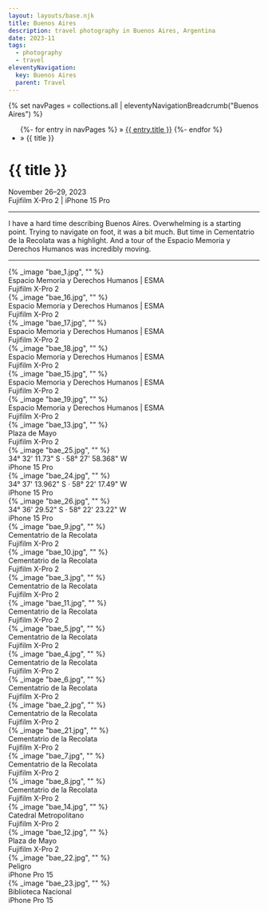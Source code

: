 ```yaml
---
layout: layouts/base.njk
title: Buenos Aires
description: travel photography in Buenos Aires, Argentina
date: 2023-11
tags:
  - photography
  - travel
eleventyNavigation:
  key: Buenos Aires
  parent: Travel
---
```


<div class="container">
	<div class="row">
		<div class="col">
			{% set navPages = collections.all | eleventyNavigationBreadcrumb("Buenos Aires") %}
			<ul class="post-metadata">
			{%- for entry in navPages %}
				<li{% if entry.url == page.url %} class="active-breadcrumb"{% endif %}>
    			» <a href="{{ entry.url }}">{{ entry.title }}</a>
  				</li>
			{%- endfor %}
				<li><active-breadcrumb>» {{ title }}</active-breadcrumb></li>
			</ul>
		<div class="col">
	</div>
	<div class="row">
		<div class="col-12 col-12-md col-4-lg">
			<h1>{{ title }}</h1>
			<figcaption>November 26–29, 2023</br>Fujifilm X-Pro 2 | iPhone 15 Pro</figcaption>
			</ul>
			<hr>
			<p>I have a hard time describing Buenos Aires. Overwhelming is a starting point. Trying to navigate on foot, it was a bit much. But time in Cementatrio de la Recolata was a highlight. And a tour of the Espacio Memoria y Derechos Humanos was incredibly moving.</p>
			<hr>
		</div>
		<div class="col-12 col-1-md col-1-lg"></div>
		<div class="col">
			{% _image "bae_1.jpg", "" %}
			<figcaption>Espacio Memoria y Derechos Humanos | ESMA</br>Fujifilm X-Pro 2</figcaption>
		</div>
	</div>
	<div class="row">
		<div class="col">
			{% _image "bae_16.jpg", "" %}
			<figcaption>Espacio Memoria y Derechos Humanos | ESMA</br>Fujifilm X-Pro 2</figcaption>			
		</div>
		<div class="col">
			{% _image "bae_17.jpg", "" %}
			<figcaption>Espacio Memoria y Derechos Humanos | ESMA</br>Fujifilm X-Pro 2</figcaption>			
		</div>
		<div class="col">
			{% _image "bae_18.jpg", "" %}
			<figcaption>Espacio Memoria y Derechos Humanos | ESMA</br>Fujifilm X-Pro 2</figcaption>			
		</div>
	</div>
	<div class="row">
		<div class="col">
			{% _image "bae_15.jpg", "" %}
			<figcaption>Espacio Memoria y Derechos Humanos | ESMA</br>Fujifilm X-Pro 2</figcaption>
		</div>
		<div class="col">
			{% _image "bae_19.jpg", "" %}
			<figcaption>Espacio Memoria y Derechos Humanos | ESMA</br>Fujifilm X-Pro 2</figcaption>			
		</div>
	</div>
	<div class="row">
		<div class="col">
			{% _image "bae_13.jpg", "" %}
			<figcaption>Plaza de Mayo</br> Fujifilm X-Pro 2</figcaption>			
		</div>
	</div>
	<div class="row">
		<div class="col">
			{% _image "bae_25.jpg", "" %}
			<figcaption>34° 32' 11.73" S · 58° 27' 58.368" W</br>iPhone 15 Pro</figcaption>			
		</div>
		<div class="col">
			{% _image "bae_24.jpg", "" %}
			<figcaption>34° 37' 13.962" S · 58° 22' 17.49" W</br>iPhone 15 Pro</figcaption>			
		</div>
		<div class="col">
			{% _image "bae_26.jpg", "" %}
			<figcaption>34° 36' 29.52" S · 58° 22' 23.22" W</br>iPhone 15 Pro</figcaption>			
		</div>
	</div>
	<div class="row">
		<div class="col">
			{% _image "bae_9.jpg", "" %}
			<figcaption>Cementatrio de la Recolata</br>Fujifilm X-Pro 2</figcaption>			
		</div>
		<div class="col">
			{% _image "bae_10.jpg", "" %}
			<figcaption>Cementatrio de la Recolata</br>Fujifilm X-Pro 2</figcaption>			
		</div>
	</div>
	<div class="row">
		<div class="col">
			{% _image "bae_3.jpg", "" %}
			<figcaption>Cementatrio de la Recolata</br>Fujifilm X-Pro 2</figcaption>			
		</div>
		<div class="col">
			{% _image "bae_11.jpg", "" %}
			<figcaption>Cementatrio de la Recolata</br>Fujifilm X-Pro 2</figcaption>			
		</div>
		<div class="col">
			{% _image "bae_5.jpg", "" %}
			<figcaption>Cementatrio de la Recolata</br>Fujifilm X-Pro 2</figcaption>			
		</div>
	</div>
	<div class="row">
		<div class="col">
			{% _image "bae_4.jpg", "" %}
			<figcaption>Cementatrio de la Recolata</br>Fujifilm X-Pro 2</figcaption>			
		</div>
		<div class="col">
			{% _image "bae_6.jpg", "" %}
			<figcaption>Cementatrio de la Recolata</br>Fujifilm X-Pro 2</figcaption>			
		</div>
	</div>
	<div class="row">
		<div class="col">
			{% _image "bae_2.jpg", "" %}
			<figcaption>Cementatrio de la Recolata</br>Fujifilm X-Pro 2</figcaption>			
		</div>
		<div class="col">
			{% _image "bae_21.jpg", "" %}
			<figcaption>Cementatrio de la Recolata</br>Fujifilm X-Pro 2</figcaption>			
		</div>
		<div class="col">
			{% _image "bae_7.jpg", "" %}
			<figcaption>Cementatrio de la Recolata</br>Fujifilm X-Pro 2</figcaption>			
		</div>
	</div>
	<div class="row">
		<div class="col">
			{% _image "bae_8.jpg", "" %}
			<figcaption>Cementatrio de la Recolata</br>Fujifilm X-Pro 2</figcaption>			
		</div>
		<div class="col">
			{% _image "bae_14.jpg", "" %}
			<figcaption>Catedral Metropolitano</br>Fujifilm X-Pro 2</figcaption>
		</div>
	</div>
	<div class="row">
		<div class="col">
			{% _image "bae_12.jpg", "" %}
			<figcaption>Plaza de Mayo</br>Fujifilm X-Pro 2</figcaption>
		</div>
		<div class="col">
			{% _image "bae_22.jpg", "" %}
			<figcaption>Peligro</br>iPhone Pro 15</figcaption>
		</div>
		<div class="col">
			{% _image "bae_23.jpg", "" %}
			<figcaption>Biblioteca Nacional</br>iPhone Pro 15</figcaption>
		</div>
	</div>
</div>